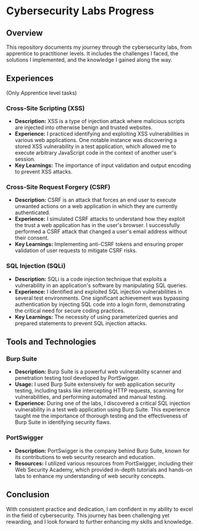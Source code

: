 # Cybersecurity Labs Progress

## Overview
This repository documents my journey through the cybersecurity labs, from apprentice to practitioner levels. It includes the challenges I faced, the solutions I implemented, and the knowledge I gained along the way.

## Experiences
(Only Apprentice level tasks)
### Cross-Site Scripting (XSS)
- **Description:** XSS is a type of injection attack where malicious scripts are injected into otherwise benign and trusted websites.
- **Experience:** I practiced identifying and exploiting XSS vulnerabilities in various web applications. One notable instance was discovering a stored XSS vulnerability in a test application, which allowed me to execute arbitrary JavaScript code in the context of another user's session.
- **Key Learnings:** The importance of input validation and output encoding to prevent XSS attacks.

### Cross-Site Request Forgery (CSRF)
- **Description:** CSRF is an attack that forces an end user to execute unwanted actions on a web application in which they are currently authenticated.
- **Experience:** I simulated CSRF attacks to understand how they exploit the trust a web application has in the user's browser. I successfully performed a CSRF attack that changed a user's email address without their consent.
- **Key Learnings:** Implementing anti-CSRF tokens and ensuring proper validation of user requests to mitigate CSRF risks.

### SQL Injection (SQLi)
- **Description:** SQLi is a code injection technique that exploits a vulnerability in an application's software by manipulating SQL queries.
- **Experience:** I identified and exploited SQL injection vulnerabilities in several test environments. One significant achievement was bypassing authentication by injecting SQL code into a login form, demonstrating the critical need for secure coding practices.
- **Key Learnings:** The necessity of using parameterized queries and prepared statements to prevent SQL injection attacks.

## Tools and Technologies
### Burp Suite
- **Description:** Burp Suite is a powerful web vulnerability scanner and penetration testing tool developed by PortSwigger.
- **Usage:** I used Burp Suite extensively for web application security testing, including tasks like intercepting HTTP requests, scanning for vulnerabilities, and performing automated and manual testing.
- **Experience:** During one of the labs, I discovered a critical SQL injection vulnerability in a test web application using Burp Suite. This experience taught me the importance of thorough testing and the effectiveness of Burp Suite in identifying security flaws.

### PortSwigger
- **Description:** PortSwigger is the company behind Burp Suite, known for its contributions to web security research and education.
- **Resources:** I utilized various resources from PortSwigger, including their Web Security Academy, which provided in-depth tutorials and hands-on labs to enhance my understanding of web security concepts.

## Conclusion
With consistent practice and dedication, I am confident in my ability to excel in the field of cybersecurity. This journey has been challenging yet rewarding, and I look forward to further enhancing my skills and knowledge.



